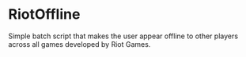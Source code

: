 # RiotOffline

Simple batch script that makes the user appear offline to other players across all games developed by Riot Games.
